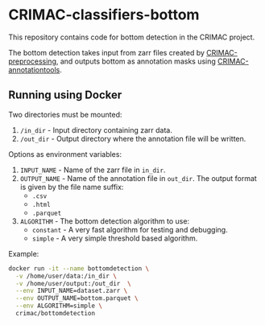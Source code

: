# CRIMAC-classifiers-bottom

This repository contains code for bottom detection in the CRIMAC project.

The bottom detection takes input from zarr files created by
[CRIMAC-preprocessing](https://github.com/CRIMAC-WP4-Machine-learning/CRIMAC-preprocessing),
and outputs bottom as annotation masks using
[CRIMAC-annotationtools](https://github.com/CRIMAC-WP4-Machine-learning/CRIMAC-annotationtools).

## Running using Docker

Two directories must be mounted:
1. `/in_dir` - Input directory containing zarr data.
2. `/out_dir` - Output directory where the annotation file will be written.

Options as environment variables:
1. `INPUT_NAME` - Name of the zarr file in `in_dir`.
2. `OUTPUT_NAME` - Name of the annotation file in `out_dir`.
   The output format is given by the file name suffix:
    * `.csv`
    * `.html`
    * `.parquet`
3. `ALGORITHM` - The bottom detection algorithm to use:
    * `constant` - A very fast algorithm for testing and debugging.
    * `simple` - A very simple threshold based algorithm.

Example:
```bash
docker run -it --name bottomdetection \
  -v /home/user/data:/in_dir \
  -v /home/user/output:/out_dir  \
  --env INPUT_NAME=dataset.zarr \
  --env OUTPUT_NAME=bottom.parquet \
  --env ALGORITHM=simple \
  crimac/bottomdetection
```
